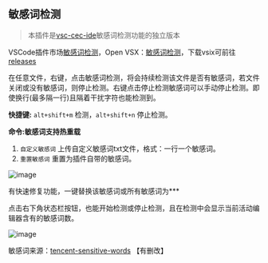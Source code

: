 ## 敏感词检测

> 本插件是[vsc-cec-ide](https://github.com/qxchuckle/vsc-cec-ide)敏感词检测功能的独立版本

VSCode插件市场[敏感词检测](https://marketplace.visualstudio.com/items?itemName=qcqx.sensitive-word-detection)，Open VSX：[敏感词检测](https://open-vsx.org/extension/qcqx/sensitive-word-detection)，下载vsix可前往[releases](https://github.com/qxchuckle/sensitive-word-detection/releases)

在任意文件，右键，点击敏感词检测，将会持续检测该文件是否有敏感词，若文件关闭或没有敏感词，则停止检测。右键点击停止检测敏感词可以手动停止检测。即使换行(最多隔一行)且隔着干扰字符也能检测到。

**快捷键:** `alt+shift+m` 检测，`alt+shift+n` 停止检测。

**命令:**敏感词支持**热重载**
1. `自定义敏感词` 上传自定义敏感词txt文件，格式：一行一个敏感词。
2. `重置敏感词` 重置为插件自带的敏感词。

![image](https://github.com/qxchuckle/vsc-cec-ide/assets/55614189/9ef1cf17-5c01-4cc5-86ce-dd879e0dc60e)

有快速修复功能，一键替换该敏感词或所有敏感词为***

点击右下角状态栏按钮，也能开始检测或停止检测，且在检测中会显示当前活动编辑器含有的敏感词数。

![image](https://github.com/qxchuckle/vsc-cec-ide/assets/55614189/ecfaa61c-d369-446b-9ec6-7e2b8f559ee7)

敏感词来源：[tencent-sensitive-words](https://github.com/cjh0613/tencent-sensitive-words) 【有删改】

